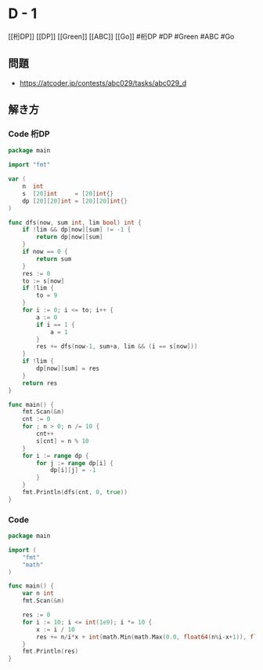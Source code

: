 # D - 1
[[桁DP]] [[DP]] [[Green]] [[ABC]] [[Go]]
#桁DP #DP #Green #ABC #Go 

## 問題
- https://atcoder.jp/contests/abc029/tasks/abc029_d

## 解き方
### Code 桁DP
```go
package main

import "fmt"

var (
	n  int
	s  [20]int     = [20]int{}
	dp [20][20]int = [20][20]int{}
)

func dfs(now, sum int, lim bool) int {
	if !lim && dp[now][sum] != -1 {
		return dp[now][sum]
	}
	if now == 0 {
		return sum
	}
	res := 0
	to := s[now]
	if !lim {
		to = 9
	}
	for i := 0; i <= to; i++ {
		a := 0
		if i == 1 {
			a = 1
		}
		res += dfs(now-1, sum+a, lim && (i == s[now]))
	}
	if !lim {
		dp[now][sum] = res
	}
	return res
}

func main() {
	fmt.Scan(&n)
	cnt := 0
	for ; n > 0; n /= 10 {
		cnt++
		s[cnt] = n % 10
	}
	for i := range dp {
		for j := range dp[i] {
			dp[i][j] = -1
		}
	}
	fmt.Println(dfs(cnt, 0, true))
}
```

### Code
```go
package main

import (
	"fmt"
	"math"
)

func main() {
	var n int
	fmt.Scan(&n)

	res := 0
	for i := 10; i <= int(1e9); i *= 10 {
		x := i / 10
		res += n/i*x + int(math.Min(math.Max(0.0, float64(n%i-x+1)), float64(x)))
	}
	fmt.Println(res)
}
```